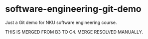 # software-engineering-git-demo

Just a Git demo for NKU software engineering course.

THIS IS MERGED FROM B3 TO C4. MERGE RESOLVED MANUALLY.


